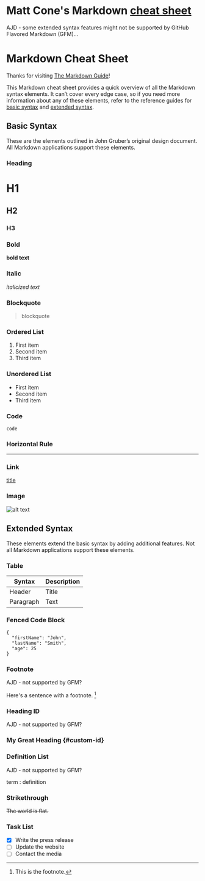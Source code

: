 # Matt Cone's Markdown [cheat sheet](https://www.markdownguide.org/cheat-sheet/)
AJD - some extended syntax features might not be supported by GitHub Flavored Markdown (GFM)...

# Markdown Cheat Sheet

Thanks for visiting [The Markdown Guide](https://www.markdownguide.org)!

This Markdown cheat sheet provides a quick overview of all the Markdown syntax elements. It can’t cover every edge case, so if you need more information about any of these elements, refer to the reference guides for [basic syntax](https://www.markdownguide.org/basic-syntax) and [extended syntax](https://www.markdownguide.org/extended-syntax).

## Basic Syntax

These are the elements outlined in John Gruber’s original design document. All Markdown applications support these elements.

### Heading

# H1
## H2
### H3

### Bold

**bold text**

### Italic

*italicized text*

### Blockquote

> blockquote

### Ordered List

1. First item
2. Second item
3. Third item

### Unordered List

- First item
- Second item
- Third item

### Code

`code`

### Horizontal Rule

---

### Link

[title](https://www.example.com)

### Image

![alt text](image.jpg)

## Extended Syntax

These elements extend the basic syntax by adding additional features. Not all Markdown applications support these elements.

### Table

| Syntax | Description |
| ----------- | ----------- |
| Header | Title |
| Paragraph | Text |

### Fenced Code Block

```
{
  "firstName": "John",
  "lastName": "Smith",
  "age": 25
}
```

### Footnote
AJD - not supported by GFM?

Here's a sentence with a footnote. [^1]

[^1]: This is the footnote.

### Heading ID
AJD - not supported by GFM?

### My Great Heading {#custom-id}

### Definition List
AJD - not supported by GFM?

term
: definition

### Strikethrough

~~The world is flat.~~

### Task List

- [x] Write the press release
- [ ] Update the website
- [ ] Contact the media
